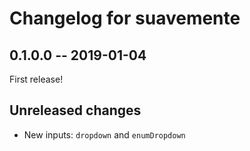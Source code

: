 # Changelog for suavemente

## 0.1.0.0  --  2019-01-04

First release!

## Unreleased changes

- New inputs: `dropdown` and `enumDropdown`
